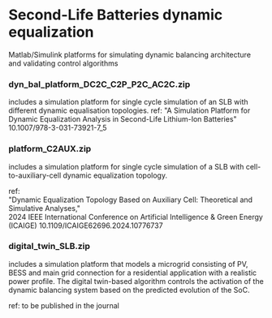 # Second-Life Batteries dynamic equalization
Matlab/Simulink platforms for simulating dynamic balancing architecture and validating control algorithms


### dyn_bal_platform_DC2C_C2P_P2C_AC2C.zip
includes a simulation platform for single cycle simulation of an SLB with different dynamic equalisation topologies.
ref: 
"A Simulation Platform for Dynamic Equalization Analysis in Second-Life Lithium-Ion Batteries" 
10.1007/978-3-031-73921-7_5

### platform_C2AUX.zip
includes a simulation platform for single cycle simulation of a SLB with cell-to-auxiliary-cell dynamic equalization topology.

ref:  
"Dynamic Equalization Topology Based on Auxiliary Cell: Theoretical and Simulative Analyses,"  
2024 IEEE International Conference on Artificial Intelligence & Green Energy (ICAIGE) 10.1109/ICAIGE62696.2024.10776737

### digital_twin_SLB.zip
includes a simulation platform that models a microgrid consisting of PV, BESS and main grid connection for a residential application with a realistic power profile. The digital twin-based algorithm controls the activation of the dynamic balancing system based on the predicted evolution of the SoC. 

ref: to be published in the journal
